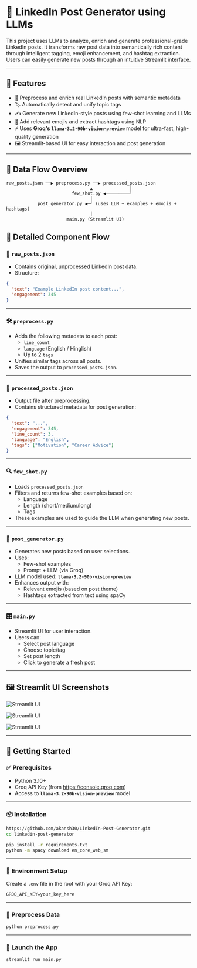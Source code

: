 # 🚀 LinkedIn Post Generator using LLMs

This project uses LLMs to analyze, enrich and generate professional-grade LinkedIn posts. It transforms raw post data into semantically rich content through intelligent tagging, emoji enhancement, and hashtag extraction. Users can easily generate new posts through an intuitive Streamlit interface.

---

## 🧠 Features

- 📌 Preprocess and enrich real LinkedIn posts with semantic metadata
- 🏷️ Automatically detect and unify topic tags
- ✍️ Generate new LinkedIn-style posts using few-shot learning and LLMs
- 💬 Add relevant emojis and extract hashtags using NLP
- ⚡ Uses **Groq's `llama-3.2-90b-vision-preview`** model for ultra-fast, high-quality generation
- 🖼️ Streamlit-based UI for easy interaction and post generation

---

## 📁 Data Flow Overview

```text
raw_posts.json ──▶ preprocess.py ──▶ processed_posts.json
                                ▲              │
                         few_shot.py ◀─────────┘
                                │
            post_generator.py ◀─┘ (uses LLM + examples + emojis + hashtags)
                                │
                       main.py (Streamlit UI)
```

## 🔄 Detailed Component Flow

### 📄 `raw_posts.json`
- Contains original, unprocessed LinkedIn post data.
- Structure:
```json
{
  "text": "Example LinkedIn post content...",
  "engagement": 345
}
```

---

### 🛠️ `preprocess.py`
- Adds the following metadata to each post:
  - `line_count`
  - `language` (English / Hinglish)
  - Up to 2 `tags`
- Unifies similar tags across all posts.
- Saves the output to `processed_posts.json`.

---

### 📌 `processed_posts.json`
- Output file after preprocessing.
- Contains structured metadata for post generation:
```json
{
  "text": "...",
  "engagement": 345,
  "line_count": 3,
  "language": "English",
  "tags": ["Motivation", "Career Advice"]
}
```

---

### 🔍 `few_shot.py`
- Loads `processed_posts.json`
- Filters and returns few-shot examples based on:
  - Language
  - Length (short/medium/long)
  - Tags
- These examples are used to guide the LLM when generating new posts.

---

### 🤖 `post_generator.py`
- Generates new posts based on user selections.
- Uses:
  - Few-shot examples
  - Prompt + LLM (via Groq)
- LLM model used: **`llama-3.2-90b-vision-preview`**
- Enhances output with:
  - Relevant emojis (based on post theme)
  - Hashtags extracted from text using spaCy

---

### 🎛️ `main.py`
- Streamlit UI for user interaction.
- Users can:
  - Select post language
  - Choose topic/tag
  - Set post length
  - Click to generate a fresh post

---

## 🖼️ Streamlit UI Screenshots

![Streamlit UI](https://github.com/user-attachments/assets/74accd8d-6b98-4811-887f-80133fb8a92a)

![Streamlit UI](https://github.com/user-attachments/assets/54e15a18-1203-445b-bde3-a53c5fb22266)

![Streamlit UI](https://github.com/user-attachments/assets/ab435c98-b347-4ddb-b7fb-12c5aa877176)

---

## 🧪 Getting Started

### ✅ Prerequisites

- Python 3.10+
- Groq API Key (from https://console.groq.com)
- Access to **`llama-3.2-90b-vision-preview`** model

---

### 📦 Installation

```bash
https://github.com/akansh30/LinkedIn-Post-Generator.git
cd linkedin-post-generator

pip install -r requirements.txt
python -m spacy download en_core_web_sm
```

---

### 🔐 Environment Setup

Create a `.env` file in the root with your Groq API Key:

```env
GROQ_API_KEY=your_key_here
```

---

### 🧹 Preprocess Data

```bash
python preprocess.py
```

---

### 🚀 Launch the App

```bash
streamlit run main.py
```
